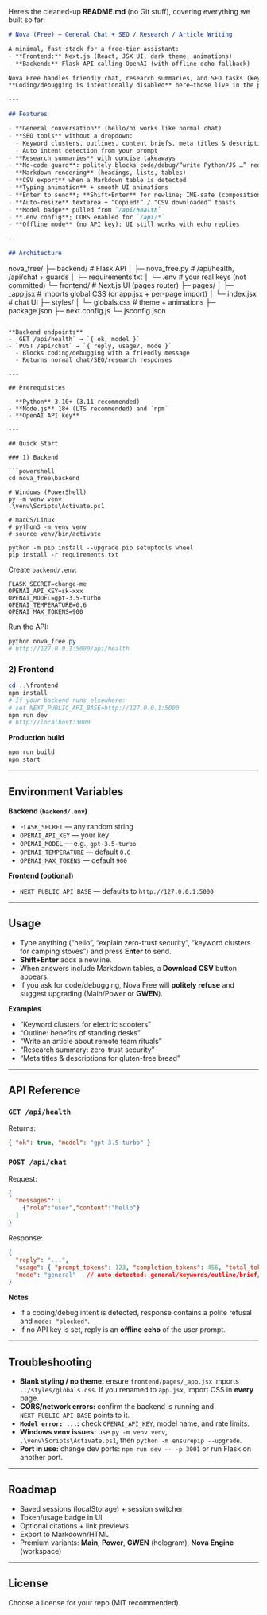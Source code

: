 Here’s the cleaned-up **README.md** (no Git stuff), covering everything we built so far:

```md
# Nova (Free) — General Chat + SEO / Research / Article Writing

A minimal, fast stack for a free-tier assistant:
- **Frontend:** Next.js (React, JSX UI, dark theme, animations)
- **Backend:** Flask API calling OpenAI (with offline echo fallback)

Nova Free handles friendly chat, research summaries, and SEO tasks (keyword clusters, outlines, briefs, meta, articles).  
**Coding/debugging is intentionally disabled** here—those live in the premium models (Main/Power) and **GWEN**.

---

## Features

- **General conversation** (hello/hi works like normal chat)
- **SEO tools** without a dropdown:
  - Keyword clusters, outlines, content briefs, meta titles & descriptions, full articles
  - Auto intent detection from your prompt
- **Research summaries** with concise takeaways
- **No-code guard**: politely blocks code/debug/“write Python/JS …” requests (premium only)
- **Markdown rendering** (headings, lists, tables)
- **CSV export** when a Markdown table is detected
- **Typing animation** + smooth UI animations
- **Enter to send**; **Shift+Enter** for newline; IME-safe (composition aware)
- **Auto-resize** textarea + “Copied!” / “CSV downloaded” toasts
- **Model badge** pulled from `/api/health`
- **.env config**; CORS enabled for `/api/*`
- **Offline mode** (no API key): UI still works with echo replies

---

## Architecture

```

nova\_free/
├─ backend/                 # Flask API
│  ├─ nova\_free.py          # /api/health, /api/chat + guards
│  ├─ requirements.txt
│  └─ .env                  # your real keys (not committed)
└─ frontend/                # Next.js UI (pages router)
├─ pages/
│  ├─ \_app.jsx           # imports global CSS (or app.jsx + per-page import)
│  └─ index.jsx          # chat UI
├─ styles/
│  └─ globals.css        # theme + animations
├─ package.json
├─ next.config.js
└─ jsconfig.json

````

**Backend endpoints**
- `GET /api/health` → `{ ok, model }`
- `POST /api/chat` → `{ reply, usage?, mode }`
  - Blocks coding/debugging with a friendly message
  - Returns normal chat/SEO/research responses

---

## Prerequisites

- **Python** 3.10+ (3.11 recommended)
- **Node.js** 18+ (LTS recommended) and `npm`
- **OpenAI API key**

---

## Quick Start

### 1) Backend

```powershell
cd nova_free\backend

# Windows (PowerShell)
py -m venv venv
.\venv\Scripts\Activate.ps1

# macOS/Linux
# python3 -m venv venv
# source venv/bin/activate

python -m pip install --upgrade pip setuptools wheel
pip install -r requirements.txt
````

Create `backend/.env`:

```env
FLASK_SECRET=change-me
OPENAI_API_KEY=sk-xxx
OPENAI_MODEL=gpt-3.5-turbo
OPENAI_TEMPERATURE=0.6
OPENAI_MAX_TOKENS=900
```

Run the API:

```powershell
python nova_free.py
# http://127.0.0.1:5000/api/health
```

### 2) Frontend

```powershell
cd ..\frontend
npm install
# If your backend runs elsewhere:
# set NEXT_PUBLIC_API_BASE=http://127.0.0.1:5000
npm run dev
# http://localhost:3000
```

**Production build**

```bash
npm run build
npm start
```

---

## Environment Variables

**Backend (`backend/.env`)**

* `FLASK_SECRET` — any random string
* `OPENAI_API_KEY` — your key
* `OPENAI_MODEL` — e.g., `gpt-3.5-turbo`
* `OPENAI_TEMPERATURE` — default `0.6`
* `OPENAI_MAX_TOKENS` — default `900`

**Frontend (optional)**

* `NEXT_PUBLIC_API_BASE` — defaults to `http://127.0.0.1:5000`

---

## Usage

* Type anything (“hello”, “explain zero-trust security”, “keyword clusters for camping stoves”) and press **Enter** to send.
* **Shift+Enter** adds a newline.
* When answers include Markdown tables, a **Download CSV** button appears.
* If you ask for code/debugging, Nova Free will **politely refuse** and suggest upgrading (Main/Power or **GWEN**).

**Examples**

* “Keyword clusters for electric scooters”
* “Outline: benefits of standing desks”
* “Write an article about remote team rituals”
* “Research summary: zero-trust security”
* “Meta titles & descriptions for gluten-free bread”

---

## API Reference

### `GET /api/health`

Returns:

```json
{ "ok": true, "model": "gpt-3.5-turbo" }
```

### `POST /api/chat`

Request:

```json
{
  "messages": [
    {"role":"user","content":"hello"}
  ]
}
```

Response:

```json
{
  "reply": "...",
  "usage": { "prompt_tokens": 123, "completion_tokens": 456, "total_tokens": 579 },
  "mode": "general"   // auto-detected: general/keywords/outline/brief/article/meta/research or "blocked"
}
```

**Notes**

* If a coding/debug intent is detected, response contains a polite refusal and `mode: "blocked"`.
* If no API key is set, reply is an **offline echo** of the user prompt.

---

## Troubleshooting

* **Blank styling / no theme:** ensure `frontend/pages/_app.jsx` imports `../styles/globals.css`.
  If you renamed to `app.jsx`, import CSS in **every** page.
* **CORS/network errors:** confirm the backend is running and `NEXT_PUBLIC_API_BASE` points to it.
* **`Model error: ...`:** check `OPENAI_API_KEY`, model name, and rate limits.
* **Windows venv issues:** use `py -m venv venv`, `.\venv\Scripts\Activate.ps1`, then `python -m ensurepip --upgrade`.
* **Port in use:** change dev ports: `npm run dev -- -p 3001` or run Flask on another port.

---

## Roadmap

* Saved sessions (localStorage) + session switcher
* Token/usage badge in UI
* Optional citations + link previews
* Export to Markdown/HTML
* Premium variants: **Main**, **Power**, **GWEN** (hologram), **Nova Engine** (workspace)

---

## License

Choose a license for your repo (MIT recommended).
